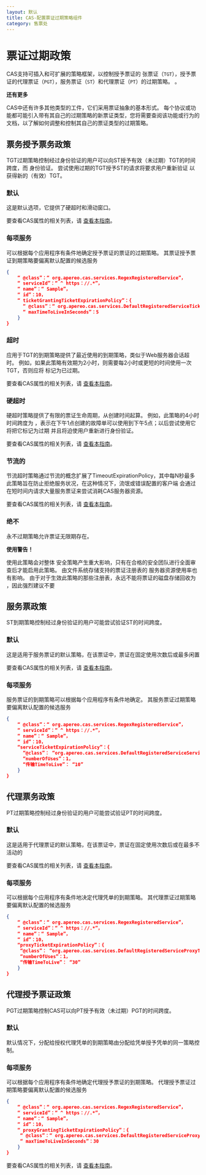 ```yaml
---
layout: 默认
title: CAS-配置票证过期策略组件
category: 售票处
---
```


# 票证过期政策

CAS支持可插入和可扩展的策略框架，以控制授予票证的 张票证（`TGT`），授予票证的代理票证（`PGT`），服务票证（`ST`）和代理票证（`PT`）的过期策略。 。

<div class="alert alert-info"><strong>还有更多</strong><p>CAS中还有许多其他类型的工件，它们采用票证抽象的基本形式。 每个协议或功能都可能引入带有其自己的过期策略的新票证类型，您将需要查阅该功能或行为的文档，以了解如何调整和控制其自己的票证类型的过期策略。</p></div>

## 票务授予票务政策

TGT过期策略控制经过身份验证的用户可以向ST授予有效（未过期）TGT的时间跨度，而 身份验证。 尝试使用过期的TGT授予ST的请求将要求用户重新验证 以获得新的（有效）TGT。

### 默认

这是默认选项，它提供了硬超时和滑动窗口。

要查看CAS属性的相关列表，请 [查看本指南](../configuration/Configuration-Properties.html#tgt-expiration-policy)。

### 每项服务

可以根据每个应用程序有条件地确定授予票证的票证的过期策略。 其票证授予票证到期策略要偏离默认配置的候选服务

```json
{
    “ @class”：“ org.apereo.cas.services.RegexRegisteredService”，
    “ serviceId”：“ ^ https：//.*”，
    “ name”：“ Sample”，
    “ id”：10，
    “ ticketGrantingTicketExpirationPolicy”：{
      “ @class”：“ org.apereo.cas.services.DefaultRegisteredServiceTicketGrantingTicketExpirationPolicy”，
      “ maxTimeToLiveInSeconds”：5
    }
}
```

### 超时

应用于TGT的到期策略提供了最近使用的到期策略，类似于Web服务器会话超时。 例如，如果此策略有效期为2小时，则需要每2小时或更短的时间使用一次TGT，否则应将 标记为已过期。

要查看CAS属性的相关列表，请 [查看本指南](../configuration/Configuration-Properties.html#tgt-expiration-policy)。

### 硬超时

硬超时策略提供了有限的票证生命周期，从创建时间起算。 例如，此策略的4小时时间跨度为 ，表示在下午1点创建的故障单可以使用到下午5点；以后尝试使用它将把它标记为过期 并且将迫使用户重新进行身份验证。

要查看CAS属性的相关列表，请 [查看本指南](../configuration/Configuration-Properties.html#tgt-expiration-policy)。

### 节流的

节流超时策略通过节流的概念扩展了TimeoutExpirationPolicy，其中每N秒最多 此策略旨在防止拒绝服务状况，在这种情况下，流氓或错误配置的客户端 会通过在短时间内请求大量服务票证来尝试消耗CAS服务器资源。

要查看CAS属性的相关列表，请 [查看本指南](../configuration/Configuration-Properties.html#tgt-expiration-policy)。

### 绝不

永不过期策略允许票证无限期存在。 

<div class="alert alert-warning"><strong>使用警告！</strong><p>使用此策略会对整体
安全策略产生重大影响，只有在合格的安全团队进行全面审查后才能启用此策略。 由文件系统存储支持的票证注册表的
服务器资源使用率也有影响。 由于对于生效此策略的那些注册表，永远不能将票证的磁盘存储回收为
，因此强烈建议不要
</p></div>

## 服务票政策

ST到期策略控制经过身份验证的用户可能尝试验证ST的时间跨度。

### 默认

这是适用于服务票证的默认策略，在该票证中，票证在固定使用次数后或最多闲置

要查看CAS属性的相关列表，请 [查看本指南](../configuration/Configuration-Properties.html#service-tickets-behavior)。

### 每项服务

服务票证的到期策略可以根据每个应用程序有条件地确定。 其服务票证过期策略要偏离默认配置的候选服务

```json
{
    “ @class”：“ org.apereo.cas.services.RegexRegisteredService”，
    “ serviceId”：“ ^ https：//.*”，
    “ name”：“ Sample”，
    “ id”：10，
    “serviceTicketExpirationPolicy”：{
      “@class”： “org.apereo.cas.services.DefaultRegisteredServiceServiceTicketExpirationPolicy”，
      “numberOfUses”：1，
      “传输TimeToLive”： “10”
    }
}
```

## 代理票务政策

PT过期策略控制经过身份验证的用户可能尝试验证PT的时间跨度。

### 默认

这是适用于代理票证的默认策略，在该票证中，票证在固定使用次数后或在最多不活动的

要查看CAS属性的相关列表，请 [查看本指南](../configuration/Configuration-Properties.html#proxy-tickets-behavior)。

### 每项服务

可以根据每个应用程序有条件地决定代理凭单的到期策略。 其代理票证过期策略要偏离默认配置的候选服务

```json
{
    “ @class”：“ org.apereo.cas.services.RegexRegisteredService”，
    “ serviceId”：“ ^ https：//.*”，
    “ name”：“ Sample”，
    “ id”：10，
    “proxyTicketExpirationPolicy”：{
     “@class”： “org.apereo.cas.services.DefaultRegisteredServiceProxyTicketExpirationPolicy”，
     “numberOfUses”：1，
     “传输TimeToLive”： “30”
    } 
}
```

## 代理授予票证政策

PGT过期策略控制CAS可以向PT授予有效（未过期）PGT的时间跨度。

### 默认

默认情况下，分配给授权代理凭单的到期策略由分配给凭单授予凭单的同一策略控制。

### 每项服务

可以根据每个应用程序有条件地确定代理授予票证的到期策略。 代理授予票证过期策略要偏离默认配置的候选服务

```json
{
    “ @class”：“ org.apereo.cas.services.RegexRegisteredService”，
    “ serviceId”：“ ^ https：//.*”，
    “ name”：“ Sample”，
    “ id”：10，
    “ proxyGrantingTicketExpirationPolicy”：{
     “ @class”：“ org.apereo.cas.services.DefaultRegisteredServiceProxyGrantingTicketExpirationPolicy”，
     “ maxTimeToLiveInSeconds”：30
    } 
}
```

要查看CAS属性的相关列表，请 [查看本指南](../configuration/Configuration-Properties.html#proxy-granting-tickets-behavior)。

